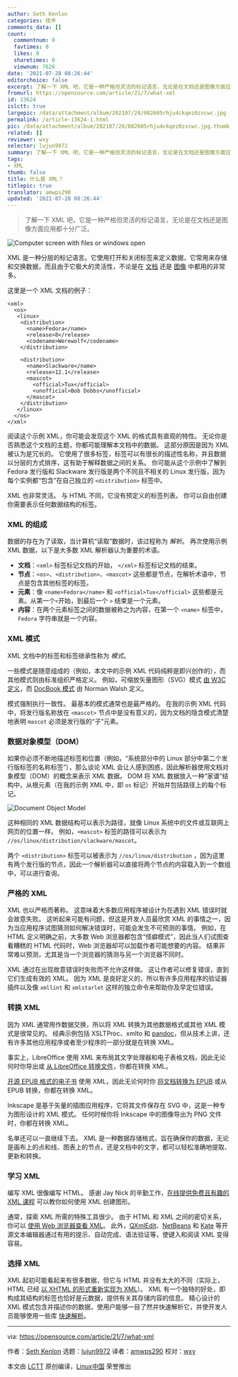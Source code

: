 ```yaml
---
author: Seth Kenlon
categories: 技术
comments_data: []
count:
  commentnum: 0
  favtimes: 0
  likes: 0
  sharetimes: 0
  viewnum: 7626
date: '2021-07-28 08:26:44'
editorchoice: false
excerpt: 了解一下 XML 吧，它是一种严格但灵活的标记语言，无论是在文档还是图像方面应用都十分广泛。
fromurl: https://opensource.com/article/21/7/what-xml
id: 13624
islctt: true
largepic: /data/attachment/album/202107/28/082605rhju4ckqez0zvcwc.jpg
permalink: /article-13624-1.html
pic: /data/attachment/album/202107/28/082605rhju4ckqez0zvcwc.jpg.thumb.jpg
related: []
reviewer: wxy
selector: lujun9972
summary: 了解一下 XML 吧，它是一种严格但灵活的标记语言，无论是在文档还是图像方面应用都十分广泛。
tags:
- XML
thumb: false
title: 什么是 XML？
titlepic: true
translator: amwps290
updated: '2021-07-28 08:26:44'
---
```



> 
> 了解一下 XML 吧，它是一种严格但灵活的标记语言，无论是在文档还是图像方面应用都十分广泛。
> 
> 
> 


![](/data/attachment/album/202107/28/082605rhju4ckqez0zvcwc.jpg "Computer screen with files or windows open")


XML 是一种分层的标记语言。它使用打开和关闭标签来定义数据，它常用来存储和交换数据，而且由于它极大的灵活性，不论是在 [文档](https://opensource.com/article/17/9/docbook) 还是 [图像](https://opensource.com/article/17/5/coding-scalable-vector-graphics-make-steam) 中都用的非常多。


这里是一个 XML 文档的例子：



```
<xml>
  <os>
   <linux>
    <distribution>
      <name>Fedora</name>
      <release>8</release>
      <codename>Werewolf</codename>
    </distribution>

    <distribution>
      <name>Slackware</name>
      <release>12.1</release>
      <mascot>
        <official>Tux</official>
        <unofficial>Bob Dobbs</unofficial>
      </mascot>
    </distribution>
   </linux>
  </os>    
</xml>

```

阅读这个示例 XML，你可能会发现这个 XML 的格式具有直观的特性。 无论你是否熟悉这个文档的主题，你都可能理解本文档中的数据。 这部分原因是因为 XML 被认为是冗长的。 它使用了很多标签，标签可以有很长的描述性名称，并且数据以分层的方式排序，这有助于解释数据之间的关系。 你可能从这个示例中了解到 Fedora 发行版和 Slackware 发行版是两个不同且不相关的 Linux 发行版，因为每个实例都“包含”在自己独立的 `<distribution>` 标签中。


XML 也非常灵活。 与 HTML 不同，它没有预定义的标签列表。 你可以自由创建你需要表示任何数据结构的标签。


### XML 的组成


数据的存在为了读取，当计算机“读取”数据时，该过程称为 *解析*。 再次使用示例 XML 数据，以下是大多数 XML 解析器认为重要的术语。


* **文档**：`<xml>` 标签标记文档的开始， `</xml>` 标签标记文档的结束。
* **节点**：`<os>`、`<distribution>`、`<mascot>` 这些都是节点，在解析术语中，节点是包含其他标签的标签。
* **元素**：像 `<name>Fedora</name>` 和 `<official>Tux</official>` 这些都是元素。从第一个`<`开始，到最后一个 `>` 结束是一个元素。
* **内容**：在两个元素标签之间的数据被称之为内容，在第一个 `<name>` 标签中，`Fedora` 字符串就是一个内容。


### XML 模式


XML 文档中的标签和标签继承性称为 *模式*。


一些模式是随意组成的（例如，本文中的示例 XML 代码纯粹是即兴创作的），而其他模式则由标准组织严格定义。 例如，可缩放矢量图形（SVG）模式 [由 W3C 定义](https://www.w3.org/TR/SVG11/)，而 [DocBook 模式](http://docbook.org) 由 Norman Walsh 定义。


模式强制执行一致性。 最基本的模式通常也是最严格的。 在我的示例 XML 代码中，将发行版名称放在 `<mascot>` 节点中是没有意义的，因为文档的隐含模式清楚地表明 `mascot` 必须是发行版的“子”元素。


### 数据对象模型（DOM）


如果你必须不断地描述标签和位置（例如，“系统部分中的 Linux 部分中第二个发行版标签的名称标签”），那么谈论 XML 会让人感到困惑，因此解析器使用文档对象模型（DOM）的概念来表示 XML 数据。 DOM 将 XML 数据放入一种“家谱”结构中，从根元素（在我的示例 XML 中，即 `os` 标记）开始并包括路径上的每个标记。


![Document Object Model](/data/attachment/album/202107/28/082645tt4bnluz7t77b8p7.jpg "Document Object Model")


这种相同的 XML 数据结构可以表示为路径，就像 Linux 系统中的文件或互联网上网页的位置一样。 例如，`<mascot>` 标签的路径可以表示为 `//os/linux/distribution/slackware/mascot`。


两个 `<distribution>` 标签可以被表示为 `//os/linux/distribution` ，因为这里有两个发行版的节点，因此一个解析器可以直接将两个节点的内容载入到一个数组中，可以进行查询。


### 严格的 XML


XML 也以严格而著称。 这意味着大多数应用程序被设计为在遇到 XML 错误时就会故意失败。 这听起来可能有问题，但这是开发人员最欣赏 XML 的事情之一，因为当应用程序试图猜测如何解决错误时，可能会发生不可预测的事情。 例如，在 HTML 定义明确之前，大多数 Web 浏览器都包含“怪癖模式”，因此当人们试图查看糟糕的 HTML 代码时，Web 浏览器却可以加载作者可能想要的内容。 结果非常难以预测，尤其是当一个浏览器的猜测与另一个浏览器不同时。


XML 通过在出现故意错误时失败而不允许这样做。 这让作者可以修复错误，直到它们生成有效的 XML。 因为 XML 是良好定义的，所以有许多应用程序的验证器插件以及像 `xmllint` 和 `xmlstarlet` 这样的独立命令来帮助你及早定位错误。


### 转换 XML


因为 XML 通常用作数据交换，所以将 XML 转换为其他数据格式或其他 XML 模式是很常见的。 经典示例包括 XSLTProc、xmlto 和 [pandoc](https://opensource.com/article/20/5/pandoc-cheat-sheet)，但从技术上讲，还有许多其他应用程序或者至少程序的一部分就是在转换 XML。


事实上，LibreOffice 使用 XML 来布局其文字处理器和电子表格文档，因此无论何时你导出或 [从 LibreOffice 转换文件](https://opensource.com/article/21/3/libreoffice-command-line)，你都在转换 XML。


[开源 EPUB 格式的电子书](https://opensource.com/education/15/11/ebook-open-formats) 使用 XML，因此无论何时你 [将文档转换为 EPUB](https://opensource.com/life/13/8/how-create-ebook-open-source-way) 或从 EPUB 转换，你都在转换 XML。


Inkscape 是基于矢量的插图应用程序，它将其文件保存在 SVG 中，这是一种专为图形设计的 XML 模式。 任何时候你将 Inkscape 中的图像导出为 PNG 文件时，你都在转换 XML。


名单还可以一直继续下去。 XML 是一种数据存储格式，旨在确保你的数据，无论是画布上的点和线、图表上的节点，还是文档中的文字，都可以轻松准确地提取、更新和转换。


### 学习 XML


编写 XML 很像编写 HTML。 感谢 Jay Nick 的辛勤工作，[在线提供免费且有趣的 XML 课程](https://opensource.com/article/17/5/coding-scalable-vector-graphics-make-steam) 可以教你如何使用 XML 创建图形。


通常，探索 XML 所需的特殊工具很少。 由于 HTML 和 XML 之间的密切关系，你可以 [使用 Web 浏览器查看 XML](https://opensource.com/article/18/12/xml-browser)。 此外，[QXmlEdit](https://opensource.com/article/17/7/7-ways-handle-xml-qxmledit)、[NetBeans](https://opensource.com/article/20/12/netbeans) 和 [Kate](https://opensource.com/article/20/12/kate-text-editor) 等开源文本编辑器通过有用的提示、自动完成、语法验证等，使键入和阅读 XML 变得容易。


### 选择 XML


XML 起初可能看起来有很多数据，但它与 HTML 并没有太大的不同（实际上，HTML 已经 [以 XHTML 的形式重新实现为 XML](https://www.w3.org/TR/xhtml1/)）。 XML 有一个独特的好处，即构成其结构的标签也恰好是元数据，提供有关其存储内容的信息。 精心设计的 XML 模式包含并描述你的数据，使用户能够一目了然并快速解析它，并使开发人员能够使用一些库 [快速解析](https://opensource.com/article/21/6/parsing-config-files-java)。




---


via: <https://opensource.com/article/21/7/what-xml>


作者：[Seth Kenlon](https://opensource.com/users/seth) 选题：[lujun9972](https://github.com/lujun9972) 译者：[amwps290](https://github.com/amwps290) 校对：[wxy](https://github.com/wxy)


本文由 [LCTT](https://github.com/LCTT/TranslateProject) 原创编译，[Linux中国](https://linux.cn/) 荣誉推出